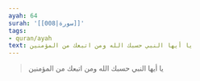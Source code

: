 ```yaml
---
ayah: 64
surah: '[[008|سورة]]'
tags:
- quran/ayah
text: يا أيها النبي حسبك الله ومن اتبعك من المؤمنين
---
```

> يا أيها النبي حسبك الله ومن اتبعك من المؤمنين
